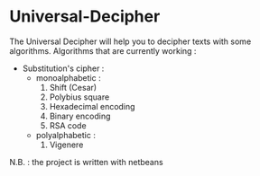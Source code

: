# Universal-Decipher
The Universal Decipher will help you to decipher texts with some algorithms.
Algorithms that are currently working : 
  - Substitution's cipher :
    - monoalphabetic :
      1. Shift (Cesar)
      2. Polybius square
      3. Hexadecimal encoding
      4. Binary encoding
      5. RSA code 
    - polyalphabetic :
      1. Vigenere

N.B. : the project is written with netbeans 

